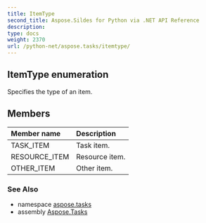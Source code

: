 ```yaml
---
title: ItemType
second_title: Aspose.Sildes for Python via .NET API Reference
description: 
type: docs
weight: 2370
url: /python-net/aspose.tasks/itemtype/
---
```


## ItemType enumeration

Specifies the type of an item.

## Members
| Member name | Description |
| :- | :- |
|TASK_ITEM|Task item.|
|RESOURCE_ITEM|Resource item.|
|OTHER_ITEM|Other item.|

### See Also

* namespace [aspose.tasks](/tasks/python-net/aspose.tasks/)
* assembly [Aspose.Tasks](/tasks/python-net/)

